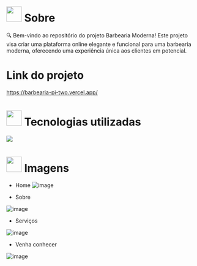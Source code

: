 # <img height="40" src="https://user-images.githubusercontent.com/84249945/219458363-0df46081-95bd-4878-a828-541457541cbd.png"/> Sobre
🔍 Bem-vindo ao repositório do projeto Barbearia Moderna! Este projeto visa criar uma plataforma online elegante e funcional para uma barbearia moderna, oferecendo uma experiência única aos clientes em potencial.

# Link do projeto
https://barbearia-pi-two.vercel.app/

# <img height="40" src="https://user-images.githubusercontent.com/84249945/219471565-77dd520e-41ee-41f8-8fb9-0e259535a867.png"/> Tecnologias utilizadas
<p>
  <a href="https://skillicons.dev">
    <img src="https://skillicons.dev/icons?i=html,css,sass,js" />
  </a>
</p>

# <img height="40" src="https://user-images.githubusercontent.com/84249945/219472556-367952b0-d430-495e-87b9-3f4611bdab21.png" /> Imagens

- Home
![image](https://github.com/lucas23455/Barbearia/assets/80688055/d5c07d2e-219e-4e07-a60e-9ce0f9cd71ba)

- Sobre

![image](https://github.com/lucas23455/Barbearia/assets/80688055/4b9d1c25-2735-4a35-b4e1-49e87c16cbd7)

- Serviços

![image](https://github.com/lucas23455/Barbearia/assets/80688055/444be964-c2aa-4c8f-b252-f405eb47ba2d)

- Venha conhecer
  
![image](https://github.com/lucas23455/Barbearia/assets/80688055/de28231a-9e58-463e-8064-506a50b9b403)


  









